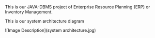 This is our JAVA-DBMS project of Enterprise Resource Planning (ERP) or Inventory Management.

This is our system architecture diagram

![Image Description](system architecture.jpg)


